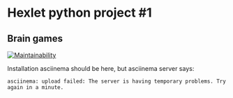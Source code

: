 # Hexlet python project #1

## Brain games 

[![Maintainability](https://api.codeclimate.com/v1/badges/b649f3adb1910349213e/maintainability)](https://codeclimate.com/github/UnnamedHero/project-lvl1-s566/maintainability)

Installation asciinema should be here, but asciinema server says:

```asciinema: upload failed: The server is having temporary problems. Try again in a minute.```

